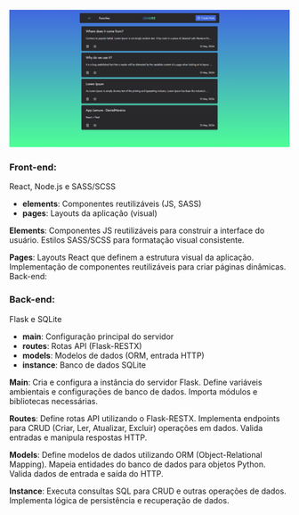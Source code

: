 ![alt text](image.png)

### Front-end:
React, Node.js e SASS/SCSS


- **elements**: Componentes reutilizáveis ​​(JS, SASS)
- **pages**: Layouts da aplicação (visual)

**Elements**:
Componentes JS reutilizáveis ​​para construir a interface do usuário.
Estilos SASS/SCSS para formatação visual consistente.

**Pages**:
Layouts React que definem a estrutura visual da aplicação.
Implementação de componentes reutilizáveis ​​para criar páginas dinâmicas.
Back-end:

### Back-end:
Flask e SQLite

- **main**: Configuração principal do servidor
- **routes**: Rotas API (Flask-RESTX)
- **models**: Modelos de dados (ORM, entrada HTTP)
- **instance**: Banco de dados SQLite

**Main**:
Cria e configura a instância do servidor Flask.
Define variáveis ​​ambientais e configurações de banco de dados.
Importa módulos e bibliotecas necessárias.

**Routes**:
Define rotas API utilizando o Flask-RESTX.
Implementa endpoints para CRUD (Criar, Ler, Atualizar, Excluir) operações em dados.
Valida entradas e manipula respostas HTTP.

**Models**:
Define modelos de dados utilizando ORM (Object-Relational Mapping).
Mapeia entidades do banco de dados para objetos Python.
Valida dados de entrada e saída do HTTP.

**Instance**:
Executa consultas SQL para CRUD e outras operações de dados.
Implementa lógica de persistência e recuperação de dados.